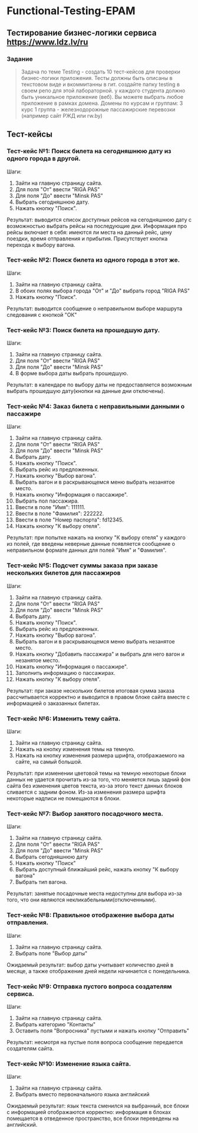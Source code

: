 # Functional-Testing-EPAM
## Тестирование бизнес-логики сервиса https://www.ldz.lv/ru
### Задание
>Задача по теме Testing - создать 10 тест-кейсов для проверки бизнес-логики приложения. Тесты должны быть описаны в текстовом виде и вкоммитанны в гит. создайте папку testing в своем репо для этой лабораторной. у каждого студента должно быть уникальное приложение (веб). Вы можете выбрать любое приложение в рамках домена. Домены по курсам и группам: 3 курс 1 группа - железнодорожные пассажирские перевозки (например сайт РЖД или rw.by)
## Тест-кейсы
### Тест-кейс №1: Поиск билета на сегодняшнюю дату из одного города в другой.
Шаги:
1.  Зайти на главную страницу сайта.
2.  Для поля "От" ввести "RIGA PAS"
3.  Для поля "До" ввести "Minsk PAS"
4.  Выбрать сегодняшнюю дату.
5.  Нажать кнопку "Поиск".

Результат: выводится список доступных рейсов на сегодняшнюю дату с возможностью выбрать рейсы на последующие дни. Информация про рейсы включает в себя: имеются ли места на данный рейс, цену поездки, время отправления и прибытия. Присутствует кнопка перехода к выбору вагона.

### Тест-кейс №2: Поиск билета из одного города в этот же.
Шаги:
1.  Зайти на главную страницу сайта.
2.  В обоих полях выбора города "От" и "До" выбрать город "RIGA PAS"
3.  Нажать кнопку "Поиск".

Результат: выводится сообщение о неправильном выборе маршрута следования с кнопкой "ОК" 

### Тест-кейс №3: Поиск билета на прошедшую дату.
Шаги:
1.  Зайти на главную страницу сайта.
2.  Для поля "От" ввести "RIGA PAS"
3.  Для поля "До" ввести "Minsk PAS"
4.  В форме выбора даты выбрать прошедшую.

Результат: в календаре по выбору даты не предоставляется возможным выбрать прошедшую дату(кнопки на данные дни отключены).

### Тест-кейс №4: Заказ билета с неправильными данными о пассажире
Шаги:
1.  Зайти на главную страницу сайта.
2.  Для поля "От" ввести "RIGA PAS"
3.  Для поля "До" ввести "Minsk PAS"
4.  Выбрать дату.
5.  Нажать кнопку "Поиск".
6.  Выбрать рейс из предложенных.
7.  Нажать кнопку "Выбор вагона".
8.  Выбрать вагон и в раскрывающемся меню выбрать незанятое место.
9.  Нажать кнопку "Информация о пассажире".
10. Выбрать пол пассажира.
11. Ввести в поле "Имя": 111111.
12. Ввести в поле "Фамилия": 222222.
13. Ввести в поле "Номер паспорта": fd12345.
14. Нажать кнопку "К выбору отеля".

Результат: при попытке нажать на кнопку "К выбору отеля" у каждого из полей, где введены неверные данные появляется сообщение о неправильном формате данных для полей "Имя" и "Фамилия".

### Тест-кейс №5: Подсчет суммы заказа при заказе нескольких билетов для пассажиров
Шаги:
1.  Зайти на главную страницу сайта.
2.  Для поля "От" ввести "RIGA PAS"
3.  Для поля "До" ввести "Minsk PAS"
4.  Выбрать дату.
5.  Нажать кнопку "Поиск".
6.  Выбрать рейс из предложенных.
7.  Нажать кнопку "Выбор вагона".
8.  Выбрать вагон и в раскрывающемся меню выбрать незанятое место.
9.  Нажать кнопку "Добавить пассажира" и выбрать для него вагон и незанятое место.
10. Нажать кнопку "Информация о пассажире".
11. Заполнить информацию о пассажирах.
12. Нажать кнопку "К выбору отеля".

Результат: при заказе нескольких билетов итоговая сумма заказа рассчитывается корректно и выводится в правом блоке сайта вместе с информацией о заказанных билетах.

### Тест-кейс №6: Изменить тему сайта.
Шаги:
1.  Зайти на главную страницу сайта.
2.  Нажать на кнопку изменения темы на темную.
3.  Нажать на кнопку изменения размера шрифта, отображаемого на сайте, на самый большой.

Результат: при изменении цветовой темы на темную некоторые блоки данных не удается прочитать из-за того, что меняется лишь задний фон сайта без изменения цветов текста, из-за этого текст данных блоков сливается с задним фоном. Из-за изменения размера шрифта некоторые надписи не помещаются в блоки.

### Тест-кейс №7: Выбор занятого посадочного места.
Шаги:
1.  Зайти на главную страницу сайта.
2.  Для поля "От" ввести "RIGA PAS"
3.  Для поля "До" ввести "Minsk PAS"
4.  Выбрать сегодняшнюю дату
4.  Нажать кнопку "Поиск"
5.  Выбрать доступный ближайший рейс, нажать кнопку "К выбору вагона"
6.  Выбрать тип вагона.

Результат: занятые посадочные места недоступны для выбора из-за того, что они являются некликабельными(отключенными).

### Тест-кейс №8: Правильное отображение выбора даты отправления.
Шаги:
1.  Зайти на главную страницу сайта.
2.  Выбрать поле "Выбор даты"

Ожидаемый результат: выбор даты учитывает количество дней в месяце, а также отображение дней недели начинается с понедельника.

### Тест-кейс №9: Отправка пустого вопроса создателям сервиса.
Шаги:
1.  Зайти на главную страницу сайта.
2.  Выбрать категорию "Контакты"
3.  Оставить поля "Вопросника" пустыми и нажать кнопку "Отправить"

Результат: несмотря на пустые поля вопроса сообщение передается создателям сайта.

### Тест-кейс №10: Изменение языка сайта.
Шаги:
1.  Зайти на главную страницу сайта.
2.  Выбрать вместо первоначального языка английский

Ожидаемый результат: язык текста сменился на выбранный, все блоки с информацией отображаются корректно: информация в блоках помещается в отведенное пространство, все блоки переведены на английский.
